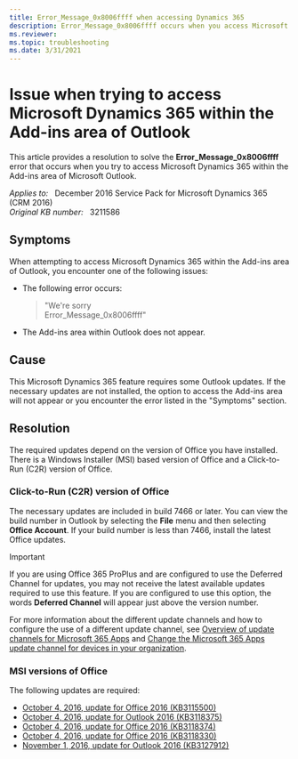 ```yaml
---
title: Error_Message_0x8006ffff when accessing Dynamics 365
description: Error_Message_0x8006ffff occurs when you access Microsoft Dynamics 365 within the Add-ins area of Outlook.
ms.reviewer: 
ms.topic: troubleshooting
ms.date: 3/31/2021
---
```

# Issue when trying to access Microsoft Dynamics 365 within the Add-ins area of Outlook

This article provides a resolution to solve the **Error_Message_0x8006ffff** error that occurs when you try to access Microsoft Dynamics 365 within the Add-ins area of Microsoft Outlook.

_Applies to:_ &nbsp; December 2016 Service Pack for Microsoft Dynamics 365 (CRM 2016)  
_Original KB number:_ &nbsp; 3211586

## Symptoms

When attempting to access Microsoft Dynamics 365 within the Add-ins area of Outlook, you encounter one of the following issues:

- The following error occurs:

  > "We're sorry  
  Error_Message_0x8006ffff"

- The Add-ins area within Outlook does not appear.

## Cause

This Microsoft Dynamics 365 feature requires some Outlook updates. If the necessary updates are not installed, the option to access the Add-ins area will not appear or you encounter the error listed in the "Symptoms" section.

## Resolution

The required updates depend on the version of Office you have installed. There is a Windows Installer (MSI) based version of Office and a Click-to-Run (C2R) version of Office.  

### Click-to-Run (C2R) version of Office

The necessary updates are included in build 7466 or later. You can view the build number in Outlook by selecting the **File** menu and then selecting **Office Account**. If your build number is less than 7466, install the latest Office updates.

> [!IMPORTANT]
> If you are using Office 365 ProPlus and are configured to use the Deferred Channel for updates, you may not receive the latest available updates required to use this feature. If you are configured to use this option, the words **Deferred Channel** will appear just above the version number.

For more information about the different update channels and how to configure the use of a different update channel, see [Overview of update channels for Microsoft 365 Apps](/deployoffice/overview-update-channels) and [Change the Microsoft 365 Apps update channel for devices in your organization](/deployoffice/change-update-channels).

### MSI versions of Office

The following updates are required:

- [October 4, 2016, update for Office 2016 (KB3115500)](https://support.microsoft.com/help/3115500)
- [October 4, 2016, update for Outlook 2016 (KB3118375)](https://support.microsoft.com/help/3118375)
- [October 4, 2016, update for Office 2016 (KB3118374)](https://support.microsoft.com/help/3118374)
- [October 4, 2016, update for Office 2016 (KB3118330)](https://support.microsoft.com/help/3118330)
- [November 1, 2016, update for Outlook 2016 (KB3127912)](https://support.microsoft.com/help/3127912)
